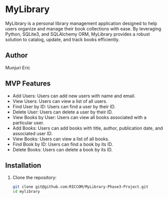 # MyLibrary

MyLibrary is a personal library management application designed to help users organize and manage their book collections with ease. By leveraging Python, SQLite3, and SQLAlchemy ORM, MyLibrary provides a robust solution to catalog, update, and track books efficiently.

## Author
Munjuri Eric

## MVP Features

- Add Users: Users can add new users with name and email.
- View Users: Users can view a list of all users.
- Find User by ID: Users can find a user by their ID.
- Delete User: Users can delete a user by their ID.
- View Books by User: Users can view all books associated with a particular user.
- Add Books: Users can add books with title, author, publication date, and associated user ID.
- View Books: Users can view a list of all books.
- Find Book by ID: Users can find a book by its ID.
- Delete Books: Users can delete a book by its ID.

## Installation

1. Clone the repository:
   ```bash
   git clone git@github.com:RICCOM/MyLibrary-Phase3-Project.git
   cd mylibrary
